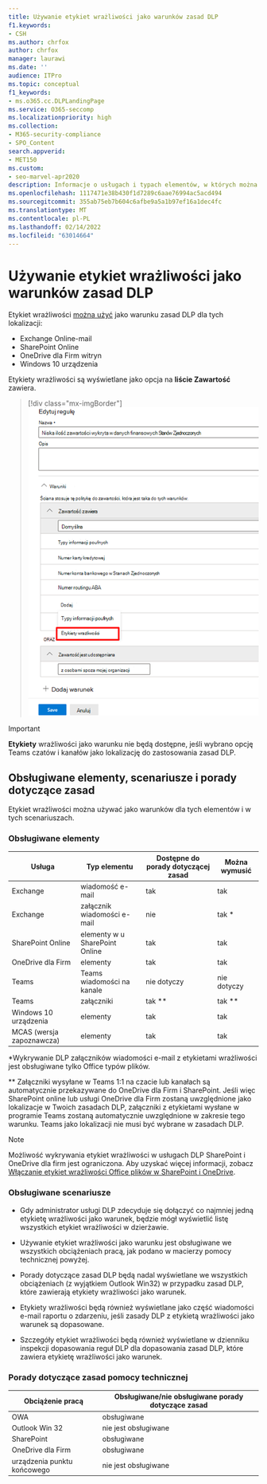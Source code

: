 ```yaml
---
title: Używanie etykiet wrażliwości jako warunków zasad DLP
f1.keywords:
- CSH
ms.author: chrfox
author: chrfox
manager: laurawi
ms.date: ''
audience: ITPro
ms.topic: conceptual
f1_keywords:
- ms.o365.cc.DLPLandingPage
ms.service: O365-seccomp
ms.localizationpriority: high
ms.collection:
- M365-security-compliance
- SPO_Content
search.appverid:
- MET150
ms.custom:
- seo-marvel-apr2020
description: Informacje o usługach i typach elementów, w których można używać etykiet wrażliwości jako warunków w zasadach ochrony przed prywatnością
ms.openlocfilehash: 1117471e38b430f1d7289c6aae76994ac5acd494
ms.sourcegitcommit: 355ab75eb7b604c6afbe9a5a1b97ef16a1dec4fc
ms.translationtype: MT
ms.contentlocale: pl-PL
ms.lasthandoff: 02/14/2022
ms.locfileid: "63014664"
---
```

# <a name="use-sensitivity-labels-as-conditions-in-dlp-policies"></a>Używanie etykiet wrażliwości jako warunków zasad DLP

Etykiet wrażliwości [można użyć](sensitivity-labels.md) jako warunku zasad DLP dla tych lokalizacji:

- Exchange Online-mail
- SharePoint Online
- OneDrive dla Firm witryn
- Windows 10 urządzenia

Etykiety wrażliwości są wyświetlane jako opcja na **liście Zawartość** zawiera.

> [!div class="mx-imgBorder"]
> ![jako warunek.](../media/dlp-sensitivity-label-as-a-condition.png)

> [!IMPORTANT]
> **Etykiety** wrażliwości jako warunku nie będą dostępne, jeśli wybrano opcję  Teams czatów i kanałów jako lokalizację do zastosowania zasad DLP.


## <a name="supported-items-scenarios-and-policy-tips"></a>Obsługiwane elementy, scenariusze i porady dotyczące zasad

Etykiet wrażliwości można używać jako warunków dla tych elementów i w tych scenariuszach.

### <a name="supported-items"></a>Obsługiwane elementy

|Usługa  |Typ elementu  |Dostępne do porady dotyczącej zasad  |Można wymusić  |
|---------|---------|---------|---------|
|Exchange    |wiadomość e-mail         |tak         |tak         |
|Exchange    |załącznik wiadomości e-mail         |nie         |tak *         |
|SharePoint Online     |elementy w u SharePoint Online         |tak         |tak         |
|OneDrive dla Firm     |elementy         |tak         |tak         |
|Teams     |Teams wiadomości na kanale         |nie dotyczy         |nie dotyczy         |
|Teams     |załączniki         |tak **         |tak **         |
|Windows 10 urządzenia     |elementy         |tak         |tak         |
|MCAS (wersja zapoznawcza) |elementy         |tak         |tak         |

\*Wykrywanie DLP załączników wiadomości e-mail z etykietami wrażliwości jest obsługiwane tylko Office typów plików.

\** Załączniki wysyłane w Teams 1:1 na czacie lub kanałach są automatycznie przekazywane do OneDrive dla Firm i SharePoint. Jeśli więc SharePoint online lub usługi OneDrive dla Firm zostaną uwzględnione jako lokalizacje w Twoich zasadach DLP, załączniki z etykietami wysłane w programie Teams zostaną automatycznie uwzględnione w zakresie tego warunku. Teams jako lokalizacji nie musi być wybrane w zasadach DLP.

> [!NOTE]
> Możliwość wykrywania etykiet wrażliwości w usługach DLP SharePoint i OneDrive dla firm jest ograniczona. Aby uzyskać więcej informacji, zobacz [Włączanie etykiet wrażliwości Office plików w SharePoint i OneDrive](sensitivity-labels-sharepoint-onedrive-files.md#limitations).

### <a name="supported-scenarios"></a>Obsługiwane scenariusze

- Gdy administrator usługi DLP zdecyduje się dołączyć co najmniej jedną etykietę wrażliwości jako warunek, będzie mógł wyświetlić listę wszystkich etykiet wrażliwości w dzierżawie.

- Używanie etykiet wrażliwości jako warunku jest obsługiwane we wszystkich obciążeniach pracą, jak podano w macierzy pomocy technicznej powyżej.

- Porady dotyczące zasad DLP będą nadal wyświetlane we wszystkich obciążeniach (z wyjątkiem Outlook Win32) w przypadku zasad DLP, które zawierają etykiety wrażliwości jako warunek.

- Etykiety wrażliwości będą również wyświetlane jako część wiadomości e-mail raportu o zdarzeniu, jeśli zasady DLP z etykietą wrażliwości jako warunek są dopasowane.

- Szczegóły etykiet wrażliwości będą również wyświetlane w dzienniku inspekcji dopasowania reguł DLP dla dopasowania zasad DLP, które zawiera etykietę wrażliwości jako warunek.


### <a name="support-policy-tips"></a>Porady dotyczące zasad pomocy technicznej


|Obciążenie pracą  |Obsługiwane/nie obsługiwane porady dotyczące zasad  |
|---------|---------|
|OWA |    obsługiwane     |
|Outlook Win 32    |  nie jest obsługiwane       |
|SharePoint   |   obsługiwane      |
|OneDrive dla Firm    |    obsługiwane     |
|urządzenia punktu końcowego   |  nie jest obsługiwane       |
